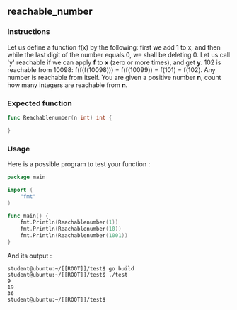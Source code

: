 ## reachable_number

### Instructions

Let us define a function f(x) by the following: first we add 1 to x, and then while the last digit of the number equals 0, we shall be deleting 0. Let us call 'y' reachable if we can apply **f** to **x** (zero or more times), and get **y**. 102 is reachable from 10098: f(f(f(10098))) = f(f(10099)) = f(101) = f(102). Any number is reachable from itself. You are given a positive number **n**, count how many integers are reachable from **n**.

### Expected function

```go
func Reachablenumber(n int) int {

}
```

### Usage

Here is a possible program to test your function :

```go
package main

import (
	"fmt"
)

func main() {
	fmt.Println(Reachablenumber(1))
	fmt.Println(Reachablenumber(10))
	fmt.Println(Reachablenumber(1001))
}
```

And its output :

```console
student@ubuntu:~/[[ROOT]]/test$ go build
student@ubuntu:~/[[ROOT]]/test$ ./test
9
19
36
student@ubuntu:~/[[ROOT]]/test$
```

